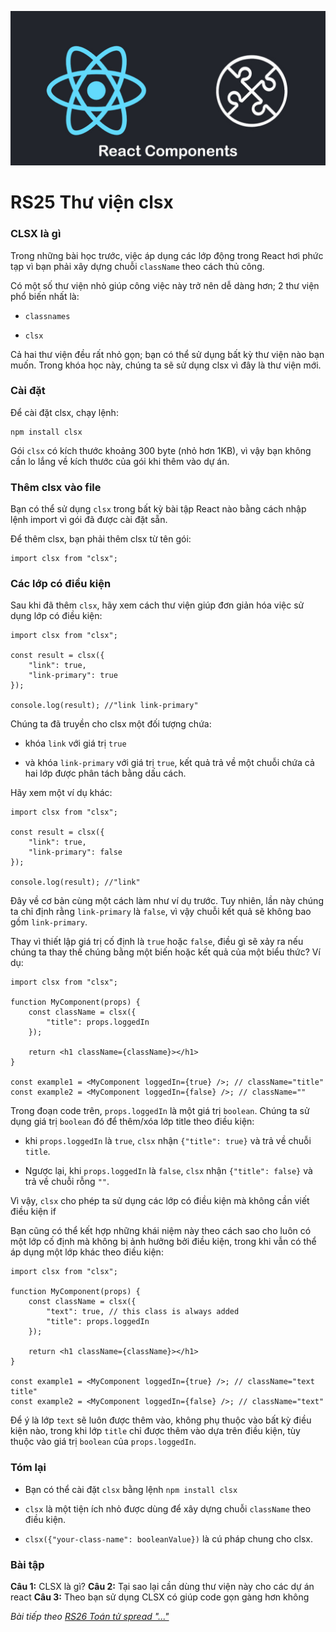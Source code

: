 ![Create-HTML-1](images/components.jpg) 

# RS25 Thư viện clsx 

### CLSX là gì

Trong những bài học trước, việc áp dụng các lớp động trong React hơi phức tạp vì bạn phải xây dựng chuỗi `className` theo cách thủ công.

Có một số thư viện nhỏ giúp công việc này trở nên dễ dàng hơn; 2 thư viện phổ biến nhất là:

- `classnames`

- `clsx`

Cả hai thư viện đều rất nhỏ gọn; bạn có thể sử dụng bất kỳ thư viện nào bạn muốn. Trong khóa học này, chúng ta sẽ sử dụng clsx vì đây là thư viện mới.

### Cài đặt

Để cài đặt clsx, chạy lệnh:

```
npm install clsx
```

Gói `clsx` có kích thước khoảng 300 byte (nhỏ hơn 1KB), vì vậy bạn không cần lo lắng về kích thước của gói khi thêm vào dự án.

### Thêm clsx vào file

Bạn có thể sử dụng `clsx` trong bất kỳ bài tập React nào bằng cách nhập lệnh import vì gói đã được cài đặt sẵn.

Để thêm clsx, bạn phải thêm clsx từ tên gói:

```
import clsx from "clsx";
```

### Các lớp có điều kiện

Sau khi đã thêm `clsx`, hãy xem cách thư viện giúp đơn giản hóa việc sử dụng lớp có điều kiện:

```
import clsx from "clsx";

const result = clsx({
    "link": true,
    "link-primary": true
});

console.log(result); //"link link-primary"
```

Chúng ta đã truyền cho clsx một đối tượng chứa:

- khóa `link` với giá trị `true`

- và khóa `link-primary` với giá trị `true`, kết quả trả về một chuỗi chứa cả hai lớp được phân tách bằng dấu cách.

Hãy xem một ví dụ khác:

```
import clsx from "clsx";

const result = clsx({
    "link": true,
    "link-primary": false
});

console.log(result); //"link"
```

Đây về cơ bản cùng một cách làm như ví dụ trước. Tuy nhiên, lần này chúng ta chỉ định rằng `link-primary` là `false`, vì vậy chuỗi kết quả sẽ không bao gồm `link-primary`.

Thay vì thiết lập giá trị cố định là `true` hoặc `false`, điều gì sẽ xảy ra nếu chúng ta thay thế chúng bằng một biến hoặc kết quả của một biểu thức? Ví dụ:

```
import clsx from "clsx";

function MyComponent(props) {
    const className = clsx({
        "title": props.loggedIn
    });

    return <h1 className={className}></h1>
}

const example1 = <MyComponent loggedIn={true} />; // className="title"
const example2 = <MyComponent loggedIn={false} />; // className=""
```

Trong đoạn code trên, `props.loggedIn` là một giá trị `boolean`. Chúng ta sử dụng giá trị `boolean` đó để thêm/xóa lớp title theo điều kiện:

- khi `props.loggedIn` là `true`, `clsx` nhận `{"title": true}` và trả về chuỗi `title`.

- Ngược lại, khi `props.loggedIn` là `false`, `clsx` nhận `{"title": false}` và trả về chuỗi rỗng `""`.

Vì vậy, `clsx` cho phép ta sử dụng các lớp có điều kiện mà không cần viết điều kiện if

Bạn cũng có thể kết hợp những khái niệm này theo cách sao cho luôn có một lớp cố định mà không bị ảnh hưởng bởi điều kiện, trong khi vẫn có thể áp dụng một lớp khác theo điều kiện:

```
import clsx from "clsx";

function MyComponent(props) {
    const className = clsx({
        "text": true, // this class is always added
        "title": props.loggedIn
    });

    return <h1 className={className}></h1>
}

const example1 = <MyComponent loggedIn={true} />; // className="text title"
const example2 = <MyComponent loggedIn={false} />; // className="text"
```

Để ý là lớp `text` sẽ luôn được thêm vào, không phụ thuộc vào bất kỳ điều kiện nào, trong khi lớp `title` chỉ được thêm vào dựa trên điều kiện, tùy thuộc vào giá trị `boolean` của `props.loggedIn`.


### Tóm lại

- Bạn có thể cài đặt `clsx` bằng lệnh `npm install clsx`

- `clsx` là một tiện ích nhỏ được dùng để xây dựng chuỗi `className` theo điều kiện.

- `clsx({"your-class-name": booleanValue})` là cú pháp chung cho clsx.

### Bài tập

**Câu 1:** CLSX là gì? 
**Câu 2:** Tại sao lại cần dùng thư viện này cho các dự án react
**Câu 3:** Theo bạn sử dụng CLSX có giúp code gọn gàng hơn không

*Bài tiếp theo [RS26 Toán tử spread "..."](/lesson/session/session_026_spread.md)*